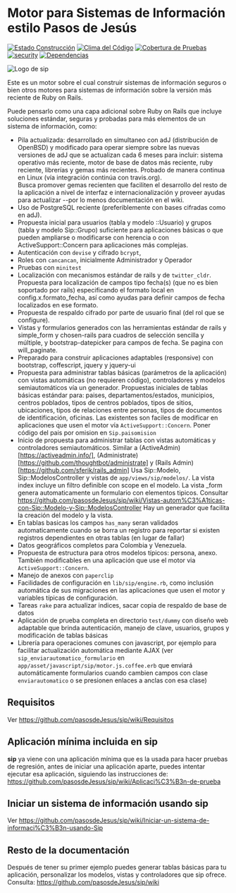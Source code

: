 # Motor para Sistemas de Información estilo Pasos de Jesús
[![Estado Construcción](https://api.travis-ci.org/pasosdeJesus/sip.svg?branch=master)](https://travis-ci.org/pasosdeJesus/sip) [![Clima del Código](https://codeclimate.com/github/pasosdeJesus/sip/badges/gpa.svg)](https://codeclimate.com/github/pasosdeJesus/sip) [![Cobertura de Pruebas](https://codeclimate.com/github/pasosdeJesus/sip/badges/coverage.svg)](https://codeclimate.com/github/pasosdeJesus/sip) [![security](https://hakiri.io/github/pasosdeJesus/sip/master.svg)](https://hakiri.io/github/pasosdeJesus/sip/master) [![Dependencias](https://gemnasium.com/pasosdeJesus/sip.svg)](https://gemnasium.com/pasosdeJesus/sip) 

![Logo de sip](https://raw.githubusercontent.com/pasosdeJesus/sip/master/test/dummy/public/images/logo.jpg)

Este es un motor sobre el cual construir sistemas de información seguros o 
bien otros motores para sistemas de información sobre la versión más
reciente de Ruby on Rails.

Puede pensarlo como una capa adicional sobre Ruby on Rails que incluye 
soluciones estándar, seguras y probadas para más elementos de un sistema 
de información, como:

- Pila actualizada: desarrollado en simultaneo con adJ (distribución de 
  OpenBSD) y modificado para operar siempre sobre las nuevas versiones
  de adJ que se actualizan cada 6 meses para incluir:
  sistema operativo más reciente, motor de base de datos más reciente, 
  ruby reciente, librerías y gemas más recientes.   Probado de manera 
  continua en Linux (vía integración continúa con travis.org).  
  Busca promover gemas recienten que faciliten el desarrollo del resto
  de la aplicación a nivel de interfaz e internacionalización y proveer
  ayudas para actualizar --por lo menos documentación en el wiki.
- Uso de PostgreSQL reciente (preferiblemente con bases cifradas como en 
  adJ).
- Propuesta inicial para usuarios (tabla y modelo ::Usuario) y grupos (tabla
  y modelo Sip::Grupo) suficiente para aplicaciones básicas o que pueden
  ampliarse o modificarse con herencia o con ActiveSupport::Concern para 
  aplicaciones más complejas.
- Autenticación con ```devise``` y cifrado ```bcrypt```,  
- Roles con ```cancancan```, inicialmente Administrador y Operador
- Pruebas con ```minitest```
- Localización con mecanismos estándar de rails y de ```twitter_cldr```.
  Propuesta para localización de campos tipo fecha(s) (que no es bien 
  soportado por rails) especificando el formato local en 
  config.x.formato_fecha, así como ayudas para definir campos de fecha 
  localizados en ese formato.
- Propuesta de respaldo cifrado por parte de usuario final (del rol que se configure).
- Vistas y formularios generados con las herramientas estándar de rails 
  y simple_form y chosen-rails para cuadros de selección sencilla y múltiple,
  y bootstrap-datepicker para campos de fecha. Se pagina con will_paginate.
- Preparado para construir aplicaciones adaptables (responsive) con 
  bootstrap, coffescript, jquery y jquery-ui
- Propuesta para administrar tablas básicas (parámetros de la aplicación) con
  vistas automáticas (no requieren código), controladores y modelos 
  semiautomáticos vía un generador.   Propuestas iniciales de tablas
  básicas estándar para: paises, departamentos/estados, municipios, 
  centros poblados, tipos de centros poblados, tipos de sitios, ubicaciones, 
  tipos de relaciones entre personas, tipos de documentos de identificación, 
  oficinas.  Las existentes son faciles de modificar en aplicaciones que 
  usen el motor vía ```ActiveSupport::Concern```.  Poner código del
  pais por omision en ```Sip.paisomision```
- Inicio de propuesta para administrar tablas con vistas automáticas y 
  controladores semiautomáticos.  Similar a 
  (ActiveAdmin)[https://activeadmin.info/],
  (Administrate)[https://github.com/thoughtbot/administrate] y
  (Rails Admin)[https://github.com/sferik/rails_admin]
  Usa Sip::Modelo, Sip::ModelosController y vistas de 
  ```app/views/sip/modelos/```. La vista index incluye
  un filtro definible con scope en el modelo.  La vista 
  _form genera automaticamente un formulario con elementos tipicos.
  Consultar https://github.com/pasosdeJesus/sip/wiki/Vistas-autom%C3%A1ticas-con-Sip::Modelo-y-Sip::ModelosController
  Hay un generador que facilita la creación del modelo y la vista.
- En tablas basicas los campos ```has_many``` seran validados 
  automaticamente cuando se borra un registro para reportar si existen 
  registros dependientes en otras tablas (en lugar de fallar)
- Datos geográficos completos para Colombia y Venezuela.
- Propuesta de estructura para otros modelos típicos: persona, anexo. 
  También modificables en una aplicación que use el motor 
  via ```ActiveSupport::Concern```.
- Manejo de anexos con ```paperclip``` 
- Facilidades de configuración en ```lib/sip/engine.rb```, como inclusión 
  automática de sus migraciones en las aplicaciones que usen el motor y 
  variables típicas de configuración.
- Tareas ```rake``` para actualizar indices, sacar copia de respaldo de base 
  de datos
- Aplicación de prueba completa en directorio ```test/dummy``` con diseño 
  web adaptable que brinda autenticación, manejo de clave, usuarios, 
  grupos y modificación de tablas básicas 
- Librería para operaciones comunes con javascript, por ejemplo para 
  facilitar actualización automática mediante AJAX (ver 
  ```sip_enviarautomatico_formulario``` en 
  ```app/asset/javascript/sip/motor.js.coffee.erb``` que enviará
  automáticamente formularios cuando cambien campos con clase
  ```enviarautomatico``` o se presionen enlaces a anclas con esa clase)

## Requisitos

Ver <https://github.com/pasosdeJesus/sip/wiki/Requisitos>

## Aplicación mínima incluida en sip

**sip** ya viene con una aplicación mínima que es la usada para hacer
pruebas de regresión, antes de iniciar una aplicación aparte, puedes
intentar ejecutar esa aplicación, siguiendo las instrucciones de:
<https://github.com/pasosdeJesus/sip/wiki/Aplicaci%C3%B3n-de-prueba>

## Iniciar un sistema de información usando sip

Ver https://github.com/pasosdeJesus/sip/wiki/Iniciar-un-sistema-de-informaci%C3%B3n-usando-Sip

## Resto de la documentación 

Después de tener su primer ejemplo puedes generar tablas básicas para 
tu aplicación, personalizar los modelos, vistas y controladores que sip 
ofrece. Consulta: https://github.com/pasosdeJesus/sip/wiki

